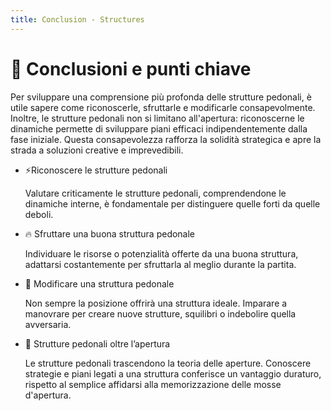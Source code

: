 ```yaml
---
title: Conclusion - Structures
---
```


# 🔑 Conclusioni e punti chiave

<div class="mt-6 text-left">
  <p class="text-lg text-gray-500 mb-6">
    Per sviluppare una comprensione più profonda delle strutture pedonali, è utile sapere come riconoscerle, sfruttarle e modificarle consapevolmente. Inoltre, le strutture pedonali non si limitano all'apertura: riconoscerne le dinamiche permette di sviluppare piani efficaci <span v-mark.red="1">indipendentemente</span> dalla fase iniziale. Questa consapevolezza rafforza la solidità strategica e apre la strada a soluzioni creative e imprevedibili.
  </p>
  <div class="grid grid-cols-2 gap-6">
    <div>
      <ul class="space-y-4">
        <li>
          <span class="font-semibold">⚡Riconoscere le strutture pedonali</span>
          <p class="mt-1 text-sm text-gray-500">
            Valutare criticamente le strutture pedonali, comprendendone le dinamiche interne, è fondamentale per distinguere quelle forti da quelle deboli.
          </p>
        </li>
        <li>
          <span class="font-semibold">🔥 Sfruttare una buona struttura pedonale</span>
          <p class="mt-1 text-sm text-gray-500">
            Individuare le risorse o potenzialità offerte da una buona struttura, adattarsi costantemente per sfruttarla al meglio durante la partita.
          </p>
        </li>
      </ul>
    </div>
    <div>
      <ul class="space-y-4">
        <li>
          <span class="font-semibold">🧩 Modificare una struttura pedonale</span>
          <p class="mt-1 text-sm text-gray-500">
            Non sempre la posizione offrirà una struttura ideale. Imparare a manovrare per creare nuove strutture, squilibri o indebolire quella avversaria.
          </p>
        </li>
        <li>
          <span class="font-semibold">🔄 Strutture pedonali oltre l’apertura</span>
          <p class="mt-1 text-sm text-gray-500">
            Le strutture pedonali trascendono la teoria delle aperture. Conoscere strategie e piani legati a una struttura conferisce un vantaggio duraturo, rispetto al semplice affidarsi alla memorizzazione delle mosse d'apertura.
          </p>
        </li>
      </ul>
    </div>
  </div>
</div>

<Footer />
